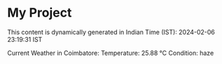 # My Project

This content is dynamically generated in Indian Time (IST): 2024-02-06 23:19:31 IST


Current Weather in Coimbatore:
Temperature: 25.88 °C
Condition: haze
